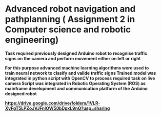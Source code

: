 # Advanced robot navigation and pathplanning ( Assignment 2 in Computer science and robotic engineering)

<b /> Task required previously designed Arduino robot to recognise traffic signs on the camera and perform movement either on left or right

<b /> For this purpose advanced machine learning algorithms were used to train neural network to clasify and valide traffic signs
<b /> Trained model was integrated in python script with OpenCV to process required task on live camera
<b /> Script was integrated in Robotic Operating System (ROS) as mainframe development and communication platform of the Arduino designed robot

<b /> https://drive.google.com/drive/folders/1VLR-XyFgT5LPZoJVJFnIOW50bDpxL9nQ?usp=sharing

